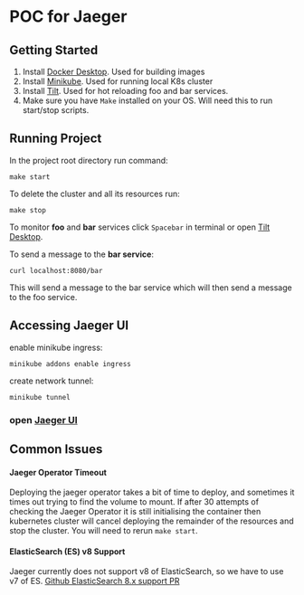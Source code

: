 # POC for Jaeger
## Getting Started
1. Install [Docker Desktop](https://www.docker.com/products/docker-desktop/). Used for building images
2. Install [Minikube](https://minikube.sigs.k8s.io/docs/start/). Used for running local K8s cluster
3. Install [Tilt](https://tilt.dev). Used for hot reloading foo and bar services.
4. Make sure you have `Make` installed on your OS. Will need this to run start/stop scripts.

## Running Project
In the project root directory run command:
```text
make start
```
To delete the cluster and all its resources run:
```text
make stop
```

To monitor **foo** and **bar** services click `Spacebar` in terminal or open [Tilt Desktop](http://localhost:10350/).

To send a message to the **bar service**:
```text
curl localhost:8080/bar
```
This will send a message to the bar service which will then send a message to the foo service.

## Accessing Jaeger UI
enable minikube ingress:
```text
minikube addons enable ingress
```
create network tunnel:
```text
minikube tunnel
```
### open [Jaeger UI](http://localhost/search)

## Common Issues
#### Jaeger Operator Timeout
Deploying the jaeger operator takes a bit of time to deploy, and sometimes it times out trying to find the volume to mount. If after
30 attempts of checking the Jaeger Operator it is still initialising the container then kubernetes cluster will cancel deploying the
remainder of the resources and stop the cluster. You will need to rerun `make start`.


#### ElasticSearch (ES) v8 Support
Jaeger currently does not support v8 of ElasticSearch, so we have to use v7 of ES.
[Github ElasticSearch 8.x support PR](https://github.com/jaegertracing/jaeger/issues/3571)



